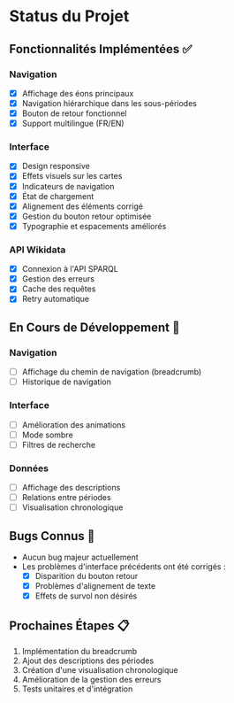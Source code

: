 # Status du Projet

## Fonctionnalités Implémentées ✅

### Navigation
- [x] Affichage des éons principaux
- [x] Navigation hiérarchique dans les sous-périodes
- [x] Bouton de retour fonctionnel
- [x] Support multilingue (FR/EN)

### Interface
- [x] Design responsive
- [x] Effets visuels sur les cartes
- [x] Indicateurs de navigation
- [x] État de chargement
- [x] Alignement des éléments corrigé
- [x] Gestion du bouton retour optimisée
- [x] Typographie et espacements améliorés

### API Wikidata
- [x] Connexion à l'API SPARQL
- [x] Gestion des erreurs
- [x] Cache des requêtes
- [x] Retry automatique

## En Cours de Développement 🚧

### Navigation
- [ ] Affichage du chemin de navigation (breadcrumb)
- [ ] Historique de navigation

### Interface
- [ ] Amélioration des animations
- [ ] Mode sombre
- [ ] Filtres de recherche

### Données
- [ ] Affichage des descriptions
- [ ] Relations entre périodes
- [ ] Visualisation chronologique

## Bugs Connus 🐛

- Aucun bug majeur actuellement
- Les problèmes d'interface précédents ont été corrigés :
  - [x] Disparition du bouton retour
  - [x] Problèmes d'alignement de texte
  - [x] Effets de survol non désirés

## Prochaines Étapes 📋

1. Implémentation du breadcrumb
2. Ajout des descriptions des périodes
3. Création d'une visualisation chronologique
4. Amélioration de la gestion des erreurs
5. Tests unitaires et d'intégration 